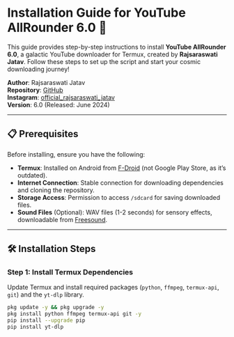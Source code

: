 # Installation Guide for YouTube AllRounder 6.0 🌌

This guide provides step-by-step instructions to install **YouTube AllRounder 6.0**, a galactic YouTube downloader for Termux, created by **Rajsaraswati Jatav**. Follow these steps to set up the script and start your cosmic downloading journey!

**Author**: Rajsaraswati Jatav  
**Repository**: [GitHub](https://github.com/RajsaraswatiJatav/YouTube-AllRounder)  
**Instagram**: [official_rajsaraswati_jatav](https://www.instagram.com/official_rajsaraswati_jatav/)  
**Version**: 6.0 (Released: June 2024)  

---

## 📋 Prerequisites

Before installing, ensure you have the following:

- **Termux**: Installed on Android from [F-Droid](https://f-droid.org/packages/com.termux/) (not Google Play Store, as it’s outdated).
- **Internet Connection**: Stable connection for downloading dependencies and cloning the repository.
- **Storage Access**: Permission to access `/sdcard` for saving downloaded files.
- **Sound Files** (Optional): WAV files (1-2 seconds) for sensory effects, downloadable from [Freesound](https://freesound.org/).

---

## 🛠️ Installation Steps

### Step 1: Install Termux Dependencies
Update Termux and install required packages (`python`, `ffmpeg`, `termux-api`, `git`) and the `yt-dlp` library.

```bash
pkg update -y && pkg upgrade -y
pkg install python ffmpeg termux-api git -y
pip install --upgrade pip
pip install yt-dlp
